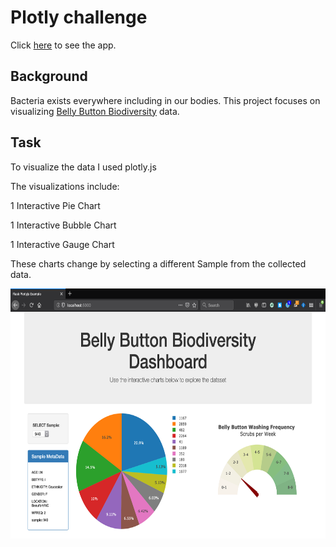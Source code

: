 # Plotly challenge

Click [here](https://plotly-interactive-dashboards.herokuapp.com/) to see the app.

## Background
Bacteria exists everywhere including in our bodies. This project focuses on visualizing [Belly Button Biodiversity](http://robdunnlab.com/projects/belly-button-biodiversity/) data.


## Task
To visualize the data I used plotly.js

The visualizations include:

1 Interactive Pie Chart 

1 Interactive Bubble Chart

1 Interactive Gauge Chart

These charts change by selecting a different Sample from the collected data.


<p align="center">
  <img width="660" height="400" src="https://github.com/ovinueza/Plotly-challenge/blob/master/Images/dashboard_part1.png">
</p>




